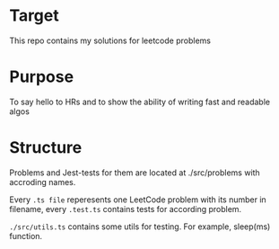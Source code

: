 # Target
This repo contains my solutions for leetcode problems

# Purpose
To say hello to HRs and to show the ability of writing fast and readable algos 

# Structure
Problems and Jest-tests for them are located at ./src/problems with accroding names. 

Every `.ts file` reperesents one LeetCode problem with its number in filename, every `.test.ts` contains tests for according problem.

`./src/utils.ts` contains some utils for testing. For example, sleep(ms) function.